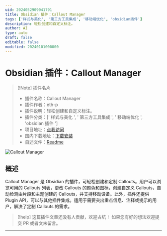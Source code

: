 ```yaml
---
uid: 2024052909041791
title: Obsidian 插件：Callout Manager
tags: ['样式与美化', '第三方工具集成', '移动端优化', 'obsidian插件']
description: 轻松创建和自定义标注。
author: AI
type: auto
draft: false
editable: false
modified: 20240101000000
---
```


# Obsidian 插件：Callout Manager

> [!Note] 插件名片
> - 插件名称：Callout Manager
> - 插件作者：eth-p
> - 插件说明：轻松创建和自定义标注。
> - 插件分类：[' 样式与美化 ', ' 第三方工具集成 ', ' 移动端优化 ', 'obsidian 插件 ']
> - 项目地址：[点我访问](https://github.com/eth-p/obsidian-callout-manager)
> - 国内下载地址：[下载安装](https://pkmer.cn/products/plugin/pluginMarket/?callout-manager)
> - 自述文件：[Readme](https://ghproxy.net/https://raw.githubusercontent.com/eth-p/obsidian-callout-manager/master/README.md)

![Callout Manager](https://cdn.pkmer.cn/covers/callout-manager.png!pkmer)

## 概述

Callout Manager 是 Obsidian 的插件，可轻松创建和定制 Callouts。用户可以浏览可用的 Callouts 列表，更改 Callouts 的颜色和图标，创建自定义 Callouts，自动检测由片段和主题创建的 Callouts，并支持移动设备。此外，插件还提供 Plugin API，可以与其他插件集成。适用于需要突出重点信息、注释或提示的用户，解决了定制 Callouts 的需求。

> [!help]
> 这篇插件文章还没有人贡献，欢迎占坑！
> 如果您有好的想法欢迎提交 PR 或者文末留言。

---



